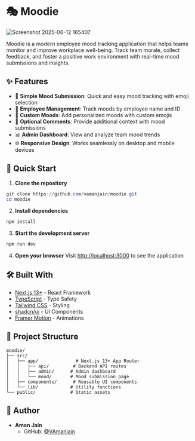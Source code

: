 # 🎭 Moodie


![Screenshot 2025-06-12 165407](https://github.com/user-attachments/assets/d27b55a2-a8a8-4cef-9a47-cd90ccb252af)


Moodie is a modern employee mood tracking application that helps teams monitor and improve workplace well-being. Track team morale, collect feedback, and foster a positive work environment with real-time mood submissions and insights.

## ✨ Features

- 🎯 **Simple Mood Submission**: Quick and easy mood tracking with emoji selection
- 👥 **Employee Management**: Track moods by employee name and ID
- 🎨 **Custom Moods**: Add personalized moods with custom emojis
- 💭 **Optional Comments**: Provide additional context with mood submissions
- 📊 **Admin Dashboard**: View and analyze team mood trends
- 🌐 **Responsive Design**: Works seamlessly on desktop and mobile devices

## 🚀 Quick Start

1. **Clone the repository**
```powershell
git clone https://github.com/vamanjain/moodie.git
cd moodie
```

2. **Install dependencies**
```powershell
npm install
```

3. **Start the development server**
```powershell
npm run dev
```

4. **Open your browser**
Visit [http://localhost:3000](http://localhost:3000) to see the application

## 🛠️ Built With

- [Next.js 13+](https://nextjs.org/) - React Framework
- [TypeScript](https://www.typescriptlang.org/) - Type Safety
- [Tailwind CSS](https://tailwindcss.com/) - Styling
- [shadcn/ui](https://ui.shadcn.com/) - UI Components
- [Framer Motion](https://www.framer.com/motion/) - Animations

## 📁 Project Structure

```
moodie/
├── src/
│   ├── app/              # Next.js 13+ App Router
│   │   ├── api/         # Backend API routes
│   │   ├── admin/      # Admin dashboard
│   │   └── mood/       # Mood submission page
│   ├── components/      # Reusable UI components
│   └── lib/            # Utility functions
└── public/             # Static assets
```



## 👤 Author

- **Aman Jain**
  - GitHub: [@VAmanjain](https://github.com/VAmanjain)
#
